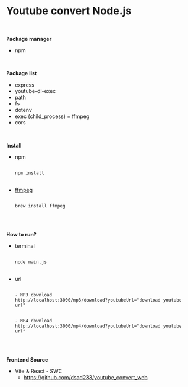 # Youtube convert Node.js

</br>

**Package manager**

- npm

</br>

**Package list**

- express
- youtube-dl-exec
- path
- fs
- dotenv
- exec (child_process) = ffmpeg
- cors

</br>

**Install**

- npm
  <pre>
  <code>
  npm install
  </code>
  </pre>

- [ffmpeg](https://www.ffmpeg.org)
  <pre>
  <code>
  brew install ffmpeg
  </code>
  </pre>

</br>

**How to run?**

- terminal
  <pre>
  <code>
  node main.js
  </code>
  </pre>
- url
  <pre>
  <code>
  - MP3 download
  http://localhost:3000/mp3/download?youtubeUrl="download youtube url"
  </br>
  - MP4 download
  http://localhost:3000/mp4/download?youtubeUrl="download youtube url"
  </code>
  </pre>

</br>

**Frontend Source**

- Vite & React - SWC
  - https://github.com/dsad233/youtube_convert_web
